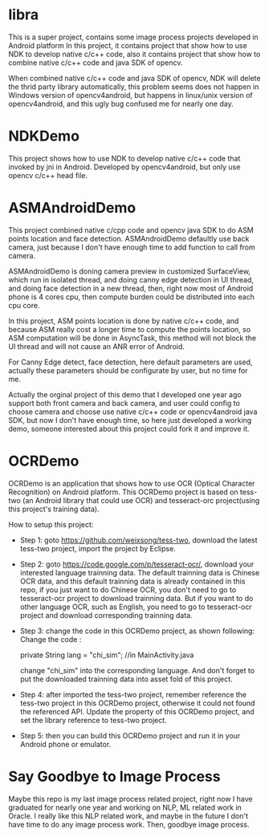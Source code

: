 # libra
This is a super project, contains some image process projects developed in Android platform
In this project, it contains project that show how to use NDK to develop native c/c++ code,
also it contains project that show how to combine native c/c++ code and java SDK of opencv.

When combined native c/c++ code and java SDK of opencv, NDK will delete the thrid party library automatically,
this problem seems does not happen in Windows version of opencv4android, but happens in linux/unix version of 
opencv4android, and this ugly bug confused me for nearly one day.

# NDKDemo
This project shows how to use NDK to develop native c/c++ code that invoked by jni in Android.
Developed by opencv4android, but only use opencv c/c++ head file.

# ASMAndroidDemo
This project combined native c/cpp code and opencv java SDK to do ASM points location and face detection.
ASMAndroidDemo defaultly use back camera, just because I don't have enough time to add function to call 
from camera.

ASMAndroidDemo is doning camera preview in customized SurfaceView, which run in isolated thread, and doing 
canny edge detection in UI thread, and doing face detection in a new thread, then, right now most of Android 
phone is 4 cores cpu, then compute burden could be distributed into each cpu core.

In this project, ASM points location is done by native c/c++ code, and because ASM really cost a longer time to 
compute the points location, so ASM computation will be done in AsyncTask, this method will not block the UI
thread and will not cause an ANR error of Android.

For Canny Edge detect, face detection, here default parameters are used, actually these parameters should be configurate
by user, but no time for me.

Actually the orginal project of this demo that I developed one year ago support both front camera and back camera,
and user could config to choose camera and choose use native c/c++ code or opencv4android java SDK, but now I don't
have enough time, so here just developed a working demo, someone interested about this project could fork it and 
improve it.


# OCRDemo
OCRDemo is an application that shows how to use OCR (Optical Character Recognition) on Android platform.
This OCRDemo project is based on tess-two (an Android library that could use OCR) and tesseract-orc project(using this project's training data).

How to setup this project:

* Step 1: goto https://github.com/weixsong/tess-two, download the latest tess-two project, import the project by Eclipse.

* Step 2: goto https://code.google.com/p/tesseract-ocr/, download your interested language trainning data.
The default trainning data is Chinese OCR data, and this default trainning data is already contained in this repo, if you just want to do Chinese OCR, you don't need to go to tesseract-ocr project to download trainning data. But if you want to do other language OCR, such as English, you need to go to tesseract-ocr project and download corresponding trainning data. 

* Step 3: change the code in this OCRDemo project, as shown following:
  Change the code :

    private String lang = "chi_sim"; //in MainActivity.java

  change "chi_sim" into the corresponding language.
  And don't forget to put the downloaded trainning data into asset fold of this project.

* Step 4: after imported the tess-two project, remember reference the tess-two project in this OCRDemo project, otherwise it could not found the referenced API. 
Update the property of this OCRDemo project, and set the library reference to tess-two project.

* Step 5: then you can build this OCRDemo project and run it in your Android phone or emulator.

# Say Goodbye to Image Process
Maybe this repo is my last image process related project, right now I have graduated for nearly one year and working on NLP, ML related work in Oracle. I really like this NLP related work, and maybe in the future I don't have time to do any image process work. Then, goodbye image process.

